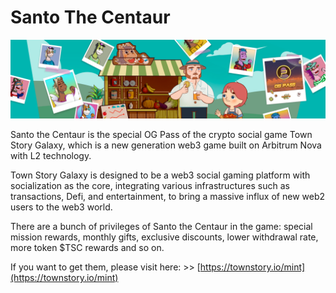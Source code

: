 # Santo The Centaur
![Banner](images/banner.png)

Santo the Centaur is the special OG Pass of the crypto social game Town Story Galaxy, which is a new generation web3 game built on Arbitrum Nova with L2 technology.

Town Story Galaxy is designed to be a web3 social gaming platform with socialization as the core, integrating various infrastructures such as transactions, Defi, and entertainment, to bring a massive influx of new web2 users to the web3 world.

There are a bunch of privileges of Santo the Centaur in the game: special mission rewards, monthly gifts, exclusive discounts, lower withdrawal rate, more token $TSC rewards and so on. 

If you want to get them, please visit here:
&gt;&gt; [https://townstory.io/mint](https://townstory.io/mint)